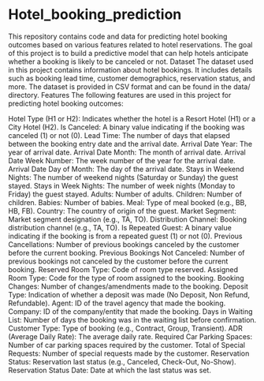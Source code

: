 # Hotel_booking_prediction
This repository contains code and data for predicting hotel booking outcomes based on various features related to hotel reservations. The goal of this project is to build a predictive model that can help hotels anticipate whether a booking is likely to be canceled or not.
Dataset
The dataset used in this project contains information about hotel bookings. It includes details such as booking lead time, customer demographics, reservation status, and more. The dataset is provided in CSV format and can be found in the data/ directory.
Features
The following features are used in this project for predicting hotel booking outcomes:

Hotel Type (H1 or H2): Indicates whether the hotel is a Resort Hotel (H1) or a City Hotel (H2).
Is Canceled: A binary value indicating if the booking was canceled (1) or not (0).
Lead Time: The number of days that elapsed between the booking entry date and the arrival date.
Arrival Date Year: The year of arrival date.
Arrival Date Month: The month of arrival date.
Arrival Date Week Number: The week number of the year for the arrival date.
Arrival Date Day of Month: The day of the arrival date.
Stays in Weekend Nights: The number of weekend nights (Saturday or Sunday) the guest stayed.
Stays in Week Nights: The number of week nights (Monday to Friday) the guest stayed.
Adults: Number of adults.
Children: Number of children.
Babies: Number of babies.
Meal: Type of meal booked (e.g., BB, HB, FB).
Country: The country of origin of the guest.
Market Segment: Market segment designation (e.g., TA, TO).
Distribution Channel: Booking distribution channel (e.g., TA, TO).
Is Repeated Guest: A binary value indicating if the booking is from a repeated guest (1) or not (0).
Previous Cancellations: Number of previous bookings canceled by the customer before the current booking.
Previous Bookings Not Canceled: Number of previous bookings not canceled by the customer before the current booking.
Reserved Room Type: Code of room type reserved.
Assigned Room Type: Code for the type of room assigned to the booking.
Booking Changes: Number of changes/amendments made to the booking.
Deposit Type: Indication of whether a deposit was made (No Deposit, Non Refund, Refundable).
Agent: ID of the travel agency that made the booking.
Company: ID of the company/entity that made the booking.
Days in Waiting List: Number of days the booking was in the waiting list before confirmation.
Customer Type: Type of booking (e.g., Contract, Group, Transient).
ADR (Average Daily Rate): The average daily rate.
Required Car Parking Spaces: Number of car parking spaces required by the customer.
Total of Special Requests: Number of special requests made by the customer.
Reservation Status: Reservation last status (e.g., Canceled, Check-Out, No-Show).
Reservation Status Date: Date at which the last status was set.
